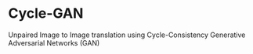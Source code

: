 # Cycle-GAN
Unpaired Image to Image translation using Cycle-Consistency Generative Adversarial Networks (GAN)
